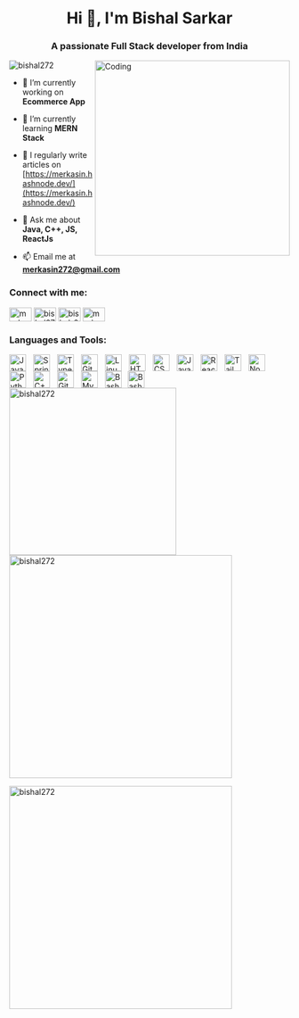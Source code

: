 <h1 align="center">Hi 👋, I'm Bishal Sarkar</h1>
<h3 align="center">A passionate Full Stack developer from India</h3>
<img align="right" alt="Coding" width="350" src="https://media0.giphy.com/media/v1.Y2lkPTc5MGI3NjExZTQ0NWFiNDZiOTFkZmMyZTNjNjJiMzdmOTI1ZjQxMzRjOTQ5MTBjMyZjdD1n/qgQUggAC3Pfv687qPC/giphy.gif">

<p align="left"> <img src="https://komarev.com/ghpvc/?username=bishal272&label=Profile%20views&color=0e75b6&style=flat" alt="bishal272" /> </p>

- 🔭 I’m currently working on **Ecommerce App**

- 🌱 I’m currently learning **MERN Stack**

- 📝 I regularly write articles on [https://merkasin.hashnode.dev/](https://merkasin.hashnode.dev/)

- 💬 Ask me about **Java, C++, JS, ReactJs**

- 📫 Email me at **merkasin272@gmail.com**

<h3 align="left">Connect with me:</h3>
<p align="left">

<a href="https://twitter.com/merkasin" target="blank"><img align="center" src="https://raw.githubusercontent.com/rahuldkjain/github-profile-readme-generator/master/src/images/icons/Social/twitter.svg" alt="merkasin" height="25" width="40" /></a>
<a href="https://linkedin.com/in/bishal272" target="blank"><img align="center" src="https://raw.githubusercontent.com/rahuldkjain/github-profile-readme-generator/master/src/images/icons/Social/linked-in-alt.svg" alt="bishal272" height="25" width="40" /></a>
<a href="https://instagram.com/bishal_272" target="blank"><img align="center" src="https://raw.githubusercontent.com/rahuldkjain/github-profile-readme-generator/master/src/images/icons/Social/instagram.svg" alt="bishal_272" height="25" width="40" /></a>
<a href="https://www.leetcode.com/merkasin272" target="blank"><img align="center" src="https://raw.githubusercontent.com/rahuldkjain/github-profile-readme-generator/master/src/images/icons/Social/leet-code.svg" alt="merkasin272" height="25" width="40" /></a>
</p>

<h3 align="left">Languages and Tools:</h3>
<p align="left">
<img align="left" alt="Java" width="30px" style="padding-right:10px;" src="https://cdn.jsdelivr.net/gh/devicons/devicon/icons/java/java-original.svg"/>
<img align="left" alt="Spring" width="30px" style="padding-right:10px;" src="https://cdn.jsdelivr.net/gh/devicons/devicon/icons/spring/spring-original.svg" />
<img align="left" alt="TypeScript" width="30px" style="padding-right:10px;" src="https://cdn.jsdelivr.net/gh/devicons/devicon/icons/typescript/typescript-plain.svg" />
<img align="left" alt="Git" width="30px" style="padding-right:10px;" src="https://cdn.jsdelivr.net/gh/devicons/devicon/icons/git/git-original.svg" />
<img align="left" alt="Linux" width="30px" style="padding-right:10px;" src="https://cdn.jsdelivr.net/gh/devicons/devicon/icons/linux/linux-original.svg" />
<img align="left" alt="HTML" width="30px" style="padding-right:10px;" src="https://cdn.jsdelivr.net/gh/devicons/devicon/icons/html5/html5-plain.svg" />
<img align="left" alt="CSS" width="30px" style="padding-right:10px;" src="https://cdn.jsdelivr.net/gh/devicons/devicon/icons/css3/css3-plain.svg" />
<img align="left" alt="JavaScript" width="30px" style="padding-right:10px;" src="https://cdn.jsdelivr.net/gh/devicons/devicon/icons/javascript/javascript-plain.svg" />
<img align="left" alt="React" width="30px" style="padding-right:10px;" src="https://cdn.jsdelivr.net/gh/devicons/devicon/icons/react/react-original.svg" />
<img align="left" alt="Tailwind-css" width="30px" style="padding-right:10px;" src="https://cdn.jsdelivr.net/gh/devicons/devicon/icons/tailwindcss/tailwindcss-plain.svg" />
<img align="left" alt="NodeJS" width="30px" style="padding-right:10px;" src="https://cdn.jsdelivr.net/gh/devicons/devicon/icons/nodejs/nodejs-original.svg" />
<img align="left" alt="Python" width="30px" style="padding-right:10px;" src="https://cdn.jsdelivr.net/gh/devicons/devicon/icons/python/python-plain.svg" />
<img align="left" alt="C++" width="30px" style="padding-right:10px;" src="https://cdn.jsdelivr.net/gh/devicons/devicon/icons/cplusplus/cplusplus-line.svg" />
<img align="left" alt="GitHub" width="30px" style="padding-right:10px;" src="https://cdn.jsdelivr.net/gh/devicons/devicon/icons/github/github-original.svg" />
<img align="left" alt="Mysql" width="30px" style="padding-right:10px;" src="https://cdn.jsdelivr.net/gh/devicons/devicon/icons/mysql/mysql-plain.svg" />
<img align="left" alt="Bash" width="30px" style="padding-right:8px;" src="https://cdn.jsdelivr.net/gh/devicons/devicon/icons/mongodb/mongodb-original.svg" />
<img align="left" alt="Bash" width="30px" style="padding-right:8px;" src="https://cdn.jsdelivr.net/gh/devicons/devicon/icons/bash/bash-original.svg" />
<br />

#
</p>

<p><img align="left" src="https://github-readme-stats.vercel.app/api/top-langs?username=bishal272&show_icons=true&locale=en&layout=compact&theme=github_dark" alt="bishal272" width="300"/></p>

<p>&nbsp;<img align="center" src="https://github-readme-stats.vercel.app/api?username=bishal272&show_icons=true&locale=en&theme=github_dark" alt="bishal272" width="400"/></p>

<p><img align="center" src="https://github-readme-streak-stats.herokuapp.com/?user=bishal272&theme=github_dark" alt="bishal272" width="400"/></p>

